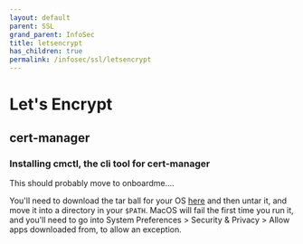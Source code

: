 ```yaml
---
layout: default
parent: SSL
grand_parent: InfoSec
title: letsencrypt
has_children: true
permalink: /infosec/ssl/letsencrypt
---
```


# Let's Encrypt
## cert-manager
### Installing cmctl, the cli tool for cert-manager
This should probably move to onboardme....

You'll need to download the tar ball for your OS [here](https://github.com/cert-manager/cert-manager/releases) and then untar it, and move it into a directory in your `$PATH`. MacOS will fail the first time you run it, and you'll need to go into System Preferences > Security & Privacy > Allow apps downloaded from, to allow an exception.
